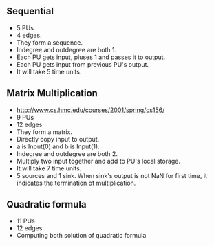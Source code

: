 ## Sequential

* 5 PUs.
* 4 edges.
* They form a sequence.
* Indegree and outdegree are both 1.
* Each PU gets input, pluses 1 and passes it to output.
* Each PU gets input from previous PU's output.
* It will take 5 time units.

## Matrix Multiplication

* http://www.cs.hmc.edu/courses/2001/spring/cs156/
* 9 PUs
* 12 edges
* They form a matrix.
* Directly copy input to output.
* a is Input(0) and b is Input(1).
* Indegree and outdegree are both 2.
* Multiply two input together and add to PU's local storage.
* It will take 7 time units.
* 5 sources and 1 sink. When sink's output is not NaN for first time, it indicates the termination of multiplication.

## Quadratic formula

* 11 PUs
* 12 edges
* Computing both solution of quadratic formula